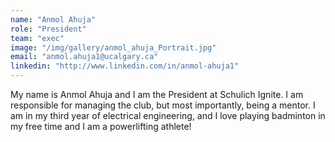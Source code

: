 ```yaml
---
name: "Anmol Ahuja"
role: "President"
team: "exec"
image: "/img/gallery/anmol_ahuja_Portrait.jpg"
email: "anmol.ahuja1@ucalgary.ca"
linkedin: "http://www.linkedin.com/in/anmol-ahuja1"
---
```


My name is Anmol Ahuja and I am the President at Schulich Ignite. I am responsible for managing the club, but most importantly, being a mentor. I am in my third year of electrical engineering, and I love playing badminton in my free time and I am a powerlifting athlete!